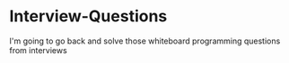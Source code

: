 Interview-Questions
===================

I&#39;m going to go back and solve those whiteboard programming questions from interviews
